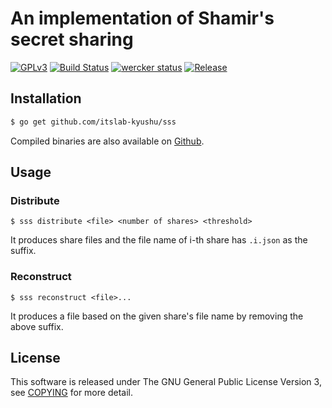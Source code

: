 # An implementation of Shamir's secret sharing
[![GPLv3](https://img.shields.io/badge/license-GPLv3-blue.svg)](https://www.gnu.org/copyleft/gpl.html)
[![Build Status](https://travis-ci.org/itslab-kyushu/sss.svg?branch=master)](https://travis-ci.org/itslab-kyushu/sss)
[![wercker status](https://app.wercker.com/status/16562999f1f803486bd8893c1dec21e6/s/master "wercker status")](https://app.wercker.com/project/byKey/16562999f1f803486bd8893c1dec21e6)
[![Release](https://img.shields.io/badge/release-0.2.0-brightgreen.svg)](https://github.com/itslab-kyushu/sss/releases/tag/v0.2.0)

## Installation
```sh
$ go get github.com/itslab-kyushu/sss
```

Compiled binaries are also available on
[Github](https://github.com/itslab-kyushu/sss/releases).

## Usage
### Distribute
```
$ sss distribute <file> <number of shares> <threshold>
```

It produces share files and the file name of i-th share has `.i.json` as the
suffix.

### Reconstruct
```
$ sss reconstruct <file>...
```

It produces a file based on the given share's file name by removing the above
suffix.


## License
This software is released under The GNU General Public License Version 3,
see [COPYING](COPYING) for more detail.
